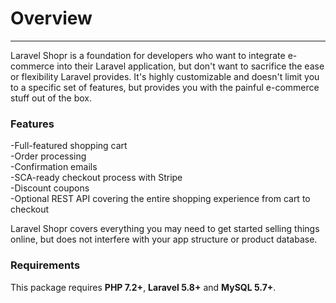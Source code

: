# Overview

---

<a name="section-1"></a>
Laravel Shopr is a foundation for developers who want to integrate e-commerce into their Laravel application, but don't want to sacrifice the ease or flexibility Laravel provides. It's highly customizable and doesn't limit you to a specific set of features, but provides you with the painful e-commerce stuff out of the box.

### Features
<a name="section-2"></a>
-Full-featured shopping cart  
-Order processing  
-Confirmation emails  
-SCA-ready checkout process with Stripe  
-Discount coupons  
-Optional REST API covering the entire shopping experience from cart to checkout

Laravel Shopr covers everything you may need to get started selling things online, but does not interfere with your app structure or product database.

### Requirements
This package requires **PHP 7.2+**, **Laravel 5.8+** and **MySQL 5.7+**.
